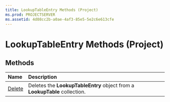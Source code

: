 ```yaml
---
title: LookupTableEntry Methods (Project)
ms.prod: PROJECTSERVER
ms.assetid: 4d08cc2b-a0ae-4af3-85e5-5e2c6e613cfe
---
```



# LookupTableEntry Methods (Project)

## Methods



|**Name**|**Description**|
|:-----|:-----|
|[Delete](lookuptableentry-delete-method-project.md)|Deletes the  **LookupTableEntry** object from a **LookupTable** collection.|

